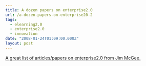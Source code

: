 ```yaml
---
title: A dozen papers on enterprise2.0
url: /a-dozen-papers-on-enterprise20-2
tags:
  - elearning2.0
  - enterprise2.0
  - innovation
date: "2008-01-24T01:09:00.000Z"
layout: post
---
```


[A great list of articles/papers on enterprise2.0 from Jim McGee.][0]

[0]: http://www.mcgeesmusings.net/2007/12/12/a-dozen-papers-you-should-read-in-the-world-of-enterprise-20/